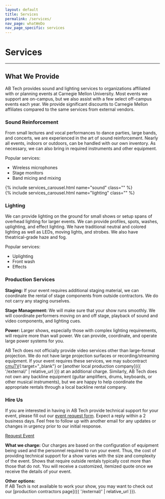 ```yaml
---
layout: default
title: Services
permalink: /services/
nav_page: whatWeDo
nav_page_specific: services
---
```


<h1 class="text-center pt-3"> Services </h1>

<hr class="bg-primary"/>

## What We Provide

AB Tech provides sound and lighting services to organizations affiliated with or planning events at Carnegie Mellon University. Most events we support are on-campus, but we also assist with a few select off-campus events each year. We provide significant discounts to Carnegie Mellon affiliates compared to the same services from external vendors.


<div class="card mb-5 border-0">
  <div class="row g-0">
    <div class="col-lg-8">
      <div class="card-body p-0 pe-lg-3 mb-3 mb-lg-0">
        <h3 class="card-title">Sound Reinforcement</h3>
        <p class="card-text">From small lectures and vocal performances to dance parties, large bands, and concerts, we are experienced in the art of sound reinforcement. Nearly all events, indoors or outdoors, can be handled with our own inventory. As necessary, we can also bring in required instruments and other equipment.</p>
        <p class="card-text">Popular services:</p>
        <ul class="card-text">
          <li>Wireless microphones</li>
          <li>Stage monitors</li>
          <li>Band micing and mixing</li>
        </ul>
      </div>
    </div>
    <div class="col-lg-4">
      {% include services_carousel.html name="sound" class="" %}
    </div>
  </div>
</div>
<div class="card mb-5 border-0">
  <div class="row g-0">
    <div class="col-lg-4 order-2 order-lg-1">
      {% include services_carousel.html name="lighting" class="" %}
    </div>
    <div class="col-lg-8 order-1 order-lg-2">
      <div class="card-body p-0 ps-lg-3 mb-3 mb-lg-0">
        <h3 class="card-title">Lighting</h3>
        <p class="card-text">We can provide lighting on the ground for small shows or setup spans of overhead lighting for larger events. We can provide profiles, spots, washes, uplighting, and effect lighting. We have traditional neutral and colored lighting as well as LEDs, moving lights, and strobes. We also have theatrical-grade haze and fog.</p>
        <p class="card-text">Popular services:</p>
        <ul class="card-text">
          <li>Uplighting</li>
          <li>Front wash</li>
          <li>Effects</li>
        </ul>
      </div>
    </div>
  </div>
</div>

### Production Services

**Staging:** If your event requires additional staging material, we can coordinate the rental of stage components from outside contractors. We do not carry any staging ourselves.

**Stage Management:** We will make sure that your show runs smoothly. We will coordinate performers moving on and off stage, playback of sound and video components, and lighting cues.

**Power:** Larger shows, especially those with complex lighting requirements, will require more than wall power. We can provide, coordinate, and operate large power systems for you.



AB Tech does not officially provide video services other than large-format projection. We do not have large projection surfaces or recording/streaming equipment. If your event requires these services, we may subcontract [cmuTV](http://www.cmutv.org/){:target="_blank"} or [another local production company]({{ '/external/' | relative_url }}) at an additional charge. Similarly, AB Tech does not own any backline equipment (guitar amplifiers, drums, keyboards, or other musical instruments), but we are happy to help coordinate the appropriate rentals through a local backline rental company.



### Hire Us

<div class="row g-0">
  <div class="col-lg-9"><p>If you are interested in having in AB Tech provide technical support for your event, please fill out our <a href="{{ '/request/' | relative_url }}">event request form</a>. Expect a reply within a 2 business days. Feel free to follow up with another email for any updates or changes in urgency prior to our initial response.</p></div>
  <div class="col-lg-3 text-center mt-1 mb-lg-0 mb-3">
    <a class="mx-auto d-block d-sm-inline btn btn-primary btn-lg" href="{{ '/request/' | relative_url }}">Request Event</a>
  </div>
</div>

**What we charge:** Our charges are based on the configuration of equipment being used and the personnel required to run your event. Thus, the cost of providing technical support for a show varies with the size and complexity of the event. Shows that require outside rentals typically cost more than those that do not. You will receive a customized, itemized quote once we receive the details of your event.

**Other options:**  
If AB Tech is not available to work your show, you may want to check out our
[production contractors page]({{ '/external/' | relative_url }}).

